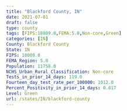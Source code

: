 ```yaml
---
title: "Blackford County, IN"
date: 2021-07-01
draft: false
type: county
tags: [FIPS:18009.0,FEMA:5.0,Non-core,Green]
categories: [IN]
County: Blackford County
State: IN
FIPS: 18009.0
FEMA_Region: 5.0
Population: 11758.0
NCHS_Urban_Rural_Classification: Non-core
Tests_in_prior_14_days: 119.0
Fourteen_day_test_rate_per_100000: 1012.0
Percent_Positivity_in_prior_14_days: 0.017
Level: Green
url: /states/IN/blackford-county
---
```



